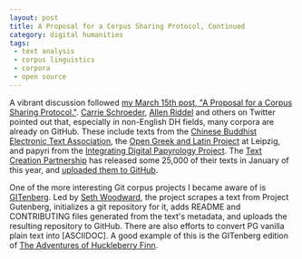 ```yaml
---
layout: post
title: A Proposal for a Corpus Sharing Protocol, Continued 
category: digital humanities
tags: 
 - text analysis
 - corpus linguistics
 - corpora 
 - open source
---
```


A vibrant discussion followed [my March 15th post, "A Proposal for a Corpus Sharing Protocol."](http://jonreeve.com/2015/03/proposal-for-a-corpus-protocol/). [Carrie Schroeder](https://twitter.com/ctschroeder), [Allen Riddel](https://twitter.com/ariddell) and others on Twitter pointed out that, especially in non-English DH fields, many corpora are already on GitHub. These include texts from the [Chinese Buddhist Electronic Text Association](https://github.com/cltk/chinese_text_cbeta_indices), the [Open Greek and Latin Project](http://github.com/OpenGreekAndLatin) at Leipzig, and papyri from the [Integrating Digital Papyrology Project](https://github.com/papyri/idp.data). The [Text Creation Partnership](http://www.textcreationpartnership.org/) has released some 25,000 of their texts in January of this year, and [uploaded them to GitHub](https://github.com/textcreationpartnership). 

One of the more interesting Git corpus projects I became aware of is [GITenberg](https://github.com/GITenberg). Led by [Seth Woodward](https://github.com/sethwoodworth), the project scrapes a text from Project Gutenberg, initializes a git repository for it, adds README and CONTRIBUTING files generated from the text's metadata, and uploads the resulting repository to GitHub. There are also efforts to convert PG vanilla plain text into [ASCIIDOC]. A good example of this is the GITenberg edition of [The Adventures of Huckleberry Finn](https://github.com/GITenberg/Adventures-of-Huckleberry-Finn_76/blob/master/book.asciidoc). 
